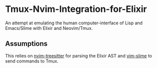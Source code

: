 # Tmux-Nvim-Integration-for-Elixir
An attempt at emulating the human computer-interface of Lisp and Emacs/Slime with Elixir and Neovim/Tmux.

## Assumptions
This relies on [nvim-treesitter](https://github.com/nvim-treesitter/nvim-treesitter) for parsing the Elixir AST and [vim-slime](https://github.com/jpalardy/vim-slime) to send commands to Tmux.
